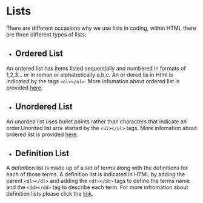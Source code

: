 # Lists

There are different occasions why we use lists in coding, within HTML there are three different types of lists:

+ ## Ordered List

An ordered list has items listed sequentially and numbered in formats of 1,2,3... or in roman or alphabetically a,b,c.
An or dered lis in Html is indicated by the tags `<ol></ol>`. More infomation about ordered list is provided [here](https://www.w3schools.com/html/html_lists_ordered.asp).

+ ## Unordered List

An unorded list uses bullet points rather than characters that indicate an order.Unorded list arre started by the   `<ul></ul>` tags. More infomation about ordered list is provided [here](https://www.w3schools.com/html/html_lists_unordered.asp).

+ ## Definition List

A definition list is made up of a set of terms along with the definitions for each of those terms. A definition list is indicated in HTML by adding the parent `<dl></dl>` and adding the  `<dt></dt>` tags to define the terms name and the `<dd></dd>` tag to describe each term. For more infromation about definition lists please click the [link](https://www.w3schools.com/html/tryit.asp?filename=tryhtml_lists_description).